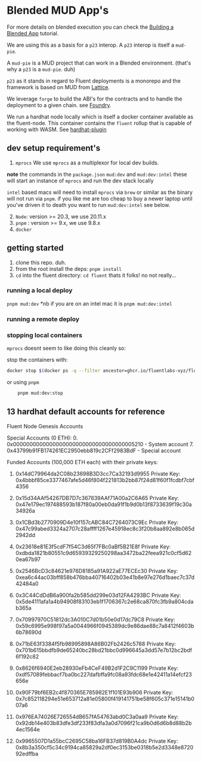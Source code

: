 # Blended MUD App's

For more details on blended execution you can check the [Building a Blended App](https://docs.fluentlabs.xyz/learn/developer-guides/building-a-blended-app) tutorial.

We are using this as a basis for a `p23` interop. A `p23` interop is itself a `mud-pie`.

A `mud-pie` is a MUD project that can work in a Blended environment. (that's why a `p23` is a `mud-pie`. duh)

`p23` as it stands in regard to Fluent deployments is a monorepo and the framework is based on MUD from [Lattice](https://mud.dev/introduction).

We leverage `forge` to build the ABI's for the contracts and to handle the deployment to a given chain. see [Foundry](https://github.com/foundry-rs/forge-std).

We run a hardhat node locally which is itself a docker container available as the fluent-node. This container contains the `fluent` rollup that is capable of working with WASM. See [hardhat-plugin](https://github.com/fluentlabs-xyz/hardhat-plugin)

## dev setup requirement's

1. `mprocs`
We use `mprocs` as a multiplexor for local dev builds.

**note** the commands in the `package.json` `mud:dev` and `mud:dev:intel`
these will start an instance of `mprocs` and run the dev stack locally

`intel` based macs will need to install `mprocs` via `brew` or similar as the binary will not run via `pnpm`. if you like me are too cheap to buy a newer laptop until you've driven it to death you want to run `mud:dev:intel` see below. 

2. `Node`: version >= 20.3, we use 20.11.x
3. `pnpm` : version >= 9.x, we use 9.8.x
4. `docker`

## getting started

1. clone this repo. duh.
2. from the root install the deps:
    `pnpm install`
3. `cd` into the fluent directory:
    `cd fluent`
thats it folks! no not really...

### running a local deploy
`pnpm mud:dev` *nb if you are on an intel mac it is `pnpm mud:dev:intel`

### running a remote deploy



### stopping local containers

`mprocs` doesnt seem to like doing this cleanly so:

stop the containers with:
```sh
docker stop $(docker ps -q --filter ancestor=ghcr.io/fluentlabs-xyz/fluent:latest)
```
or using `pnpm`
```sh
    pnpm mud:dev:stop
```


## 13 hardhat default accounts for reference
 Fluent Node Genesis Accounts
 
 Special Accounts (0 ETH):
 0. 0x0000000000000000000000000000000000005210 - System account
 7. 0x43799b91FB174261EC2950ebb819c2CFf2983BdF - Special account
 
 Funded Accounts (100,000 ETH each) with their private keys:
 
 1. 0x14dC79964da2C08b23698B3D3cc7Ca32193d9955
    Private Key: 0x4bbbf85ce3377467afe5d46f804f221813b2bb87f24d81f60f1fcdbf7cbf4356
 
 2. 0x15d34AAf54267DB7D7c367839AAf71A00a2C6A65
    Private Key: 0x47e179ec197488593b187f80a00eb0da91f1b9d0b13f8733639f19c30a34926a
 
 3. 0x1CBd3b2770909D4e10f157cABC84C7264073C9Ec
    Private Key: 0x47c99abed3324a2707c28affff1267e45918ec8c3f20b8aa892e8b065d2942dd
 
 4. 0x23618e81E3f5cdF7f54C3d65f7FBc0aBf5B21E8f
    Private Key: 0xdbda1821b80551c9d65939329250298aa3472ba22feea921c0cf5d620ea67b97
 
 5. 0x2546BcD3c84621e976D8185a91A922aE77ECEc30
    Private Key: 0xea6c44ac03bff858b476bba40716402b03e41b8e97e276d1baec7c37d42484a0
 
 6. 0x3C44CdDdB6a900fa2b585dd299e03d12FA4293BC
    Private Key: 0x5de4111afa1a4b94908f83103eb1f1706367c2e68ca870fc3fb9a804cdab365a
 
 8. 0x70997970C51812dc3A010C7d01b50e0d17dc79C8
    Private Key: 0x59c6995e998f97a5a0044966f0945389dc9e86dae88c7a8412f4603b6b78690d
 
 9. 0x71bE63f3384f5fb98995898A86B02Fb2426c5788
    Private Key: 0x701b615bbdfb9de65240bc28bd21bbc0d996645a3dd57e7b12bc2bdf6f192c82
 
 10. 0x8626f6940E2eb28930eFb4CeF49B2d1F2C9C1199
     Private Key: 0xdf57089febbacf7ba0bc227dafbffa9fc08a93fdc68e1e42411a14efcf23656e
 
 11. 0x90F79bf6EB2c4f870365E785982E1f101E93b906
     Private Key: 0x7c852118294e51e653712a81e05800f419141751be58f605c371e15141b007a6
 
 12. 0x976EA74026E726554dB657fA54763abd0C3a0aa9
     Private Key: 0x92db14e403b83dfe3df233f83dfa3a0d7096f21ca9b0d6d6b8d88b2b4ec1564e
 
 13. 0x9965507D1a55bcC2695C58ba16FB37d819B0A4dc
     Private Key: 0x8b3a350cf5c34c9194ca85829a2df0ec3153be0318b5e2d3348e872092edffba

